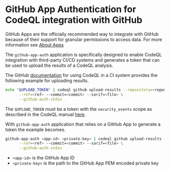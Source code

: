 # GitHub App Authentication for CodeQL integration with GitHub

GitHub Apps are the officially recommended way to integrate with GitHub because of their support for granular permissions to access data. For more information see [About Apps](https://docs.github.com/en/developers/apps/getting-started-with-apps/about-apps)

The `github-app-auth` application is specifically designed to enable CodeQL integration with third-party CI/CD systems and generates a token that can be used to upload the results of a CodeQL analysis.

The GitHub [documentation](https://docs.github.com/en/code-security/code-scanning/using-codeql-code-scanning-with-your-existing-ci-system/configuring-codeql-cli-in-your-ci-system#uploading-results-to-github) for using CodeQL in a CI system provides the following example for uploading results.

```bash
echo "$UPLOAD_TOKEN" | codeql github upload-results --repository=<repository-name> \
      --ref=<ref> --commit=<commit> --sarif=<file> \
      --github-auth-stdin
```

The `$UPLOAD_TOKEN` must be a token with the `security_events` scope as described in the CodeQL manual [here](https://codeql.github.com/docs/codeql-cli/manual/github-upload-results/).

With `github-app-auth` application that relies on a GitHub App to generate a token the example becomes.

```bash
github-app-auth <app-id> <private-key> | codeql github upload-results --repository=<repository-name> \
      --ref=<ref> --commit=<commit> --sarif=<file> \
      --github-auth-stdin
```

- `<app-id>` is the GitHub App ID
- `<private-key>` is the path to the GitHub App PEM encoded private key
